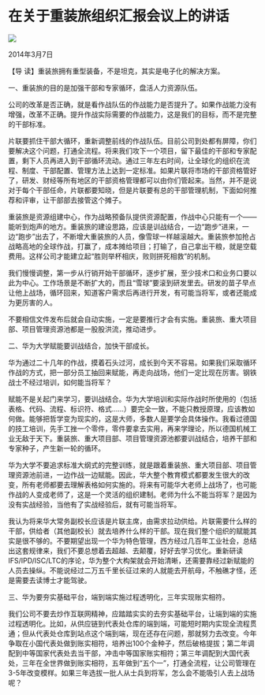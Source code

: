 # 在关于重装旅组织汇报会议上的讲话
<img class="pv" src="https://api.visitor.plantree.me/visitor-badge/pv?namespace=plantree.me&key=renzhengfei-speeches/在关于重装旅组织汇报会议上的讲话.md">



2014年3月7日



【导  读】重装旅拥有重型装备，不是坦克，其实是电子化的解决方案。



一、重装旅的目的是加强干部和专家循环，盘活人力资源队伍。

公司的改革是否正确，就是看作战队伍的作战能力是否提升了。如果作战能力没有增强，改革不正确。提升作战实际需要的作战能力，这是我们的目标，而不是完整的干部标准。

片联要抓住干部大循环，重新调整前线的作战队伍。目前公司到处都有屏障，你们要解决这个问题，打通全流程。将来我们攻下一个项目，留下最佳的干部和专家配置，剩下人员再进入到干部循环流动。通过三年左右时间，让全球化的组织在流程、制度、干部配置、管理方法上达到一定标准。如果片联将市场的干部资格管好了，研发、财经等所有地区的干部资格管理都可以由你们管起来。当然，并不是说对于每个干部任命，片联都要知晓，但是片联要有总的干部管理机制，下面如何推荐和评审，让干部部去接管这个摊子。

重装旅是资源组建中心，作为战略预备队提供资源配置，作战中心只能有一个——能听到炮声的地方。重装旅的建设思路，应该是训战结合，一边“跑步”进来，一边“跑步”出去了，不断增大重装旅的人员，像雪球一样越滚越大。重装旅参加抢占战略高地的全球作战，打赢了，成本摊给项目；打输了，自己拿出干粮，就是空载费用。这样公司才能建立起“胜则举杯相庆，败则拼死相救”的机制。

我们慢慢调整，第一步从行销开始干部循环，逐步扩展，至少技术口和业务口要以此为中心。工作场景是不断扩大的，而且“雪球”要滚到研发里去。研发的苗子早点让他上战场，循环回来，知道客户需求后再进行开发，有可能当将军，或者还能成为更厉害的人。

不要相信文件发布后就会自动实施，一定是要推行才会有实施。重装旅、重大项目部、项目管理资源池都是一股股洪流，推动进步。

二、华为大学赋能要训战结合，加快干部成长。

华为通过二十几年的作战，摸着石头过河，成长到今天不容易。如果我们采取循环作战的方式，把一部分员工抽回来赋能，再走向战场，他们一定比现在厉害。钢铁战士不经过培训，如何能当将军？

赋能不是关起门来学习，要训战结合。华为大学培训和实际作战时所使用的（包括表格、代码、流程、标识符、格式……）要完全一致，不能只教授原理，应该教如何做。能够把哲学变为现实的，这是大师，多数人是要学会具体操作。我看过德国的技工培训，先手工挫一个零件，零件要拿去实用，再来学理论，所以德国机械工业无敌于天下。重装旅、重大项目部、项目管理资源池都要训战结合，培养干部和专家种子，产生新一轮的循环。

华为大学不要追求标准大纲式的完整训练，就是跟着重装旅、重大项目部、项目管理资源池前进，一边作战一边赋能。因此，华大整个教育模式都要发生很大的改变，所有老师都要去理解表格如何实施的。将来有可能华大老师上战场了，也可能作战的人变成老师了，这是一个灵活的组织建制。老师为什么不能当将军？是因为没有实战经验，当他有了实战经验后，就有可能当将军。

我认为将来华大常务副校长应该是片联主席，由需求拉动供给。片联需要什么样的干部，供给者（其他副校长）就去培养什么样的干部。现在我们整个组织的赋能其实是很不够的。不要期望出现一个华为特色管理，西方经过几百年工业社会，总结出这套规律来，我们不要总想着去超越、去颠覆，好好去学习优化。重新研读IFS/IPD/ISC/LTC的序论，华为整个大构架就会开始清晰，还需要靠经过新赋能的人员去操纵。不能说经过二万五千里长征过来的人就能去开航母，不触礁才怪，还是需要去读博士才能驾驶。

三、华为要夯实基础平台，端到端实施过程透明化，三年实现账实相符。

我们公司不要去炒作互联网精神，应踏踏实实的去夯实基础平台，让端到端的实施过程透明化。比如，从供应链到代表处仓库的端到端，可能短时期内实现全流程贯通；但从代表处仓库到站点这个端到端，现在还存在问题，那就努力去改变。今年争取在小国代表处做到账实相符，培养出100个金种子，然后破格提拔；第二年调配到中等国家代表处去当干部，冲击中等国家账实相符；第三年调配到大国代表处，三年在全世界做到账实相符，五年做到“五个一”，打通全流程，让公司管理在3-5年改变模样。如果三年选拔一批人从士兵到将军，怎么会不能吸引人去上战场呢？
